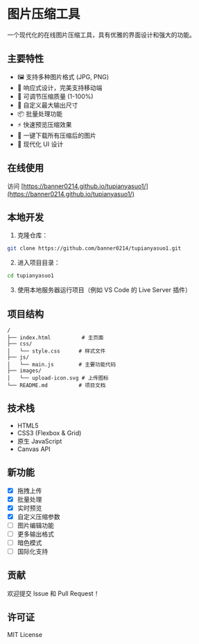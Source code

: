 # 图片压缩工具

一个现代化的在线图片压缩工具，具有优雅的界面设计和强大的功能。

## 主要特性

- 🖼️ 支持多种图片格式 (JPG, PNG)
- 📱 响应式设计，完美支持移动端
- 🎯 可调节压缩质量 (1-100%)
- 📏 自定义最大输出尺寸
- 📦 批量处理功能
- ⚡ 快速预览压缩效果
- 💾 一键下载所有压缩后的图片
- 🎨 现代化 UI 设计

## 在线使用

访问 [https://banner0214.github.io/tupianyasuo1/](https://banner0214.github.io/tupianyasuo1/)

## 本地开发

1. 克隆仓库：
```bash
git clone https://github.com/banner0214/tupianyasuo1.git
```

2. 进入项目目录：
```bash
cd tupianyasuo1
```

3. 使用本地服务器运行项目（例如 VS Code 的 Live Server 插件）

## 项目结构

```
/
├── index.html          # 主页面
├── css/
│   └── style.css      # 样式文件
├── js/
│   └── main.js        # 主要功能代码
├── images/
│   └── upload-icon.svg # 上传图标
└── README.md          # 项目文档
```

## 技术栈

- HTML5
- CSS3 (Flexbox & Grid)
- 原生 JavaScript
- Canvas API

## 新功能

- [x] 拖拽上传
- [x] 批量处理
- [x] 实时预览
- [x] 自定义压缩参数
- [ ] 图片编辑功能
- [ ] 更多输出格式
- [ ] 暗色模式
- [ ] 国际化支持

## 贡献

欢迎提交 Issue 和 Pull Request！

## 许可证

MIT License